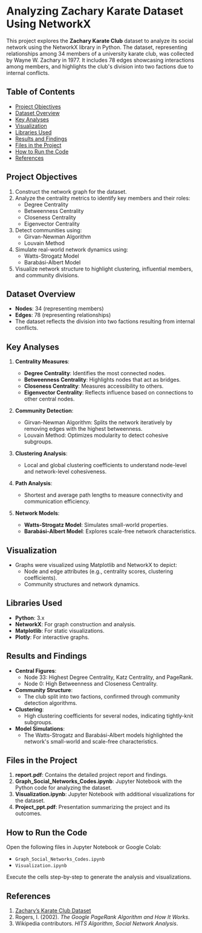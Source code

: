 # Analyzing Zachary Karate Dataset Using NetworkX

This project explores the **Zachary Karate Club** dataset to analyze its social network using the NetworkX library in Python. The dataset, representing relationships among 34 members of a university karate club, was collected by Wayne W. Zachary in 1977. It includes 78 edges showcasing interactions among members, and highlights the club's division into two factions due to internal conflicts. 

## Table of Contents
- [Project Objectives](#project-objectives)
- [Dataset Overview](#dataset-overview)
- [Key Analyses](#key-analyses)
- [Visualization](#visualization)
- [Libraries Used](#libraries-used)
- [Results and Findings](#results-and-findings)
- [Files in the Project](#files-in-the-project)
- [How to Run the Code](#how-to-run-the-code)
- [References](#references)

## Project Objectives
1. Construct the network graph for the dataset.
2. Analyze the centrality metrics to identify key members and their roles:
   - Degree Centrality
   - Betweenness Centrality
   - Closeness Centrality
   - Eigenvector Centrality
3. Detect communities using:
   - Girvan-Newman Algorithm
   - Louvain Method
4. Simulate real-world network dynamics using:
   - Watts-Strogatz Model
   - Barabási-Albert Model
5. Visualize network structure to highlight clustering, influential members, and community divisions.

## Dataset Overview
- **Nodes**: 34 (representing members)
- **Edges**: 78 (representing relationships)
- The dataset reflects the division into two factions resulting from internal conflicts.

## Key Analyses
1. **Centrality Measures**:
   - **Degree Centrality**: Identifies the most connected nodes.
   - **Betweenness Centrality**: Highlights nodes that act as bridges.
   - **Closeness Centrality**: Measures accessibility to others.
   - **Eigenvector Centrality**: Reflects influence based on connections to other central nodes.

2. **Community Detection**:
   - Girvan-Newman Algorithm: Splits the network iteratively by removing edges with the highest betweenness.
   - Louvain Method: Optimizes modularity to detect cohesive subgroups.

3. **Clustering Analysis**:
   - Local and global clustering coefficients to understand node-level and network-level cohesiveness.

4. **Path Analysis**:
   - Shortest and average path lengths to measure connectivity and communication efficiency.

5. **Network Models**:
   - **Watts-Strogatz Model**: Simulates small-world properties.
   - **Barabási-Albert Model**: Explores scale-free network characteristics.

## Visualization
- Graphs were visualized using Matplotlib and NetworkX to depict:
  - Node and edge attributes (e.g., centrality scores, clustering coefficients).
  - Community structures and network dynamics.

## Libraries Used
- **Python**: 3.x
- **NetworkX**: For graph construction and analysis.
- **Matplotlib**: For static visualizations.
- **Plotly**: For interactive graphs.

## Results and Findings
- **Central Figures**:
  - Node 33: Highest Degree Centrality, Katz Centrality, and PageRank.
  - Node 0: High Betweenness and Closeness Centrality.
- **Community Structure**:
  - The club split into two factions, confirmed through community detection algorithms.
- **Clustering**:
  - High clustering coefficients for several nodes, indicating tightly-knit subgroups.
- **Model Simulations**:
  - The Watts-Strogatz and Barabási-Albert models highlighted the network's small-world and scale-free characteristics.

## Files in the Project
1. **report.pdf**: Contains the detailed project report and findings.
2. **Graph_Social_Networks_Codes.ipynb**: Jupyter Notebook with the Python code for analyzing the dataset.
3. **Visualization.ipynb**: Jupyter Notebook with additional visualizations for the dataset.
4. **Project_ppt.pdf**: Presentation summarizing the project and its outcomes.

## How to Run the Code
Open the following files in Jupyter Notebook or Google Colab:
- `Graph_Social_Networks_Codes.ipynb`
- `Visualization.ipynb`

Execute the cells step-by-step to generate the analysis and visualizations.

## References
1. [Zachary’s Karate Club Dataset](https://networkdata.ics.uci.edu/netdata/html/zacharyKarate.html)
2. Rogers, I. (2002). *The Google PageRank Algorithm and How It Works*.
3. Wikipedia contributors. *HITS Algorithm*, *Social Network Analysis*.
